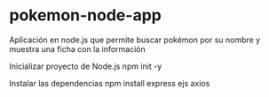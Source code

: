 # pokemon-node-app
Aplicación en node.js que permite buscar pokémon por su nombre y muestra una ficha con la información

Inicializar proyecto de Node.js
npm init -y

Instalar las dependencias
npm install express ejs axios
